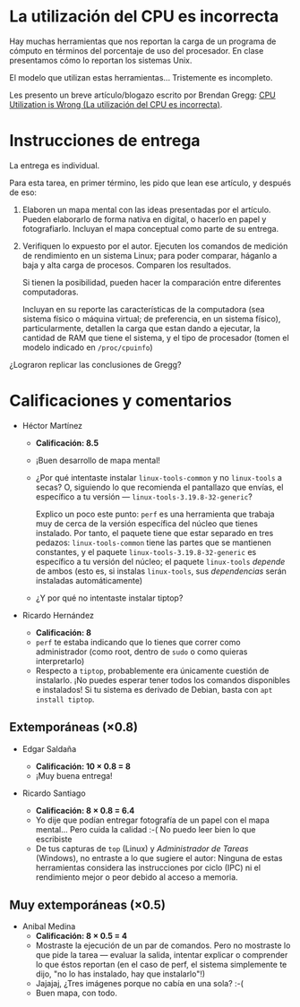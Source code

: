 # La utilización del CPU es incorrecta

Hay muchas herramientas que nos reportan la carga de un programa de
cómputo en términos del porcentaje de uso del procesador. En clase
presentamos cómo lo reportan los sistemas Unix.

El modelo que utilizan estas herramientas... Tristemente es
incompleto.

Les presento un breve artículo/blogazo escrito por Brendan Gregg:
[CPU Utilization is Wrong (La utilización del CPU es incorrecta)](http://www.brendangregg.com/blog/2017-05-09/cpu-utilization-is-wrong.html).

# Instrucciones de entrega

La entrega es individual.

Para esta tarea, en primer término, les pido que lean ese artículo, y
después de eso:

1. Elaboren un mapa mental con las ideas presentadas por el
   artículo. Pueden elaborarlo de forma nativa en digital, o hacerlo
   en papel y fotografiarlo. Incluyan el mapa conceptual como parte de
   su entrega.

2. Verifiquen lo expuesto por el autor. Ejecuten los comandos de
   medición de rendimiento en un sistema Linux; para poder comparar,
   háganlo a baja y alta carga de procesos. Comparen los resultados.

   Si tienen la posibilidad, pueden hacer la comparación entre
   diferentes computadoras.

   Incluyan en su reporte las características de la computadora (sea
   sistema físico o máquina virtual; de preferencia, en un sistema
   físico), particularmente, detallen la carga que estan dando a
   ejecutar, la cantidad de RAM que tiene el sistema, y el tipo de
   procesador (tomen el modelo indicado en `/proc/cpuinfo`)

¿Lograron replicar las conclusiones de Gregg?

# Calificaciones y comentarios

- Héctor Martínez
  - **Calificación: 8.5**
  - ¡Buen desarrollo de mapa mental!
  - ¿Por qué intentaste instalar `linux-tools-common` y no
    `linux-tools` a secas? O, siguiendo lo que recomienda el
    pantallazo que envías, el específico a tu versión —
    `linux-tools-3.19.8-32-generic`?
	
	Explico un poco este punto: `perf` es una herramienta que trabaja
    muy de cerca de la versión específica del núcleo que tienes
    instalado. Por tanto, el paquete tiene que estar separado en tres
    pedazos: `linux-tools-common` tiene las partes que se mantienen
    constantes, y el paquete `linux-tools-3.19.8-32-generic` es
    específico a tu versión del núcleo; el paquete `linux-tools`
    *depende* de ambos (esto es, si instalas `linux-tools`, sus
    *dependencias* serán instaladas automáticamente)
  - ¿Y por qué no intentaste instalar tiptop?

- Ricardo Hernández
  - **Calificación: 8**
  - `perf` te estaba indicando que lo tienes que correr como
    administrador (como root, dentro de `sudo` o como quieras
    interpretarlo)
  - Respecto a `tiptop`, probablemente era únicamente cuestión de
    instalarlo. ¡No puedes esperar tener todos los comandos
    disponibles e instalados! Si tu sistema es derivado de Debian,
    basta con `apt install tiptop`.

## Extemporáneas (×0.8)

- Edgar Saldaña
  - **Calificación: 10 × 0.8 = 8**
  - ¡Muy buena entrega!

- Ricardo Santiago
  - **Calificación: 8 × 0.8 = 6.4**
  - Yo dije que podían entregar fotografía de un papel con el mapa
    mental... Pero cuida la calidad :-( No puedo leer bien lo que
    escribiste
  - De tus capturas de `top` (Linux) y *Administrador de Tareas*
    (Windows), no entraste a lo que sugiere el autor: Ninguna de estas
    herramientas considera las instrucciones por ciclo (IPC) ni el
    rendimiento mejor o peor debido al acceso a memoria.

## Muy extemporáneas (×0.5)
- Anibal Medina
  - **Calificación: 8 × 0.5 = 4**
  - Mostraste la ejecución de un par de comandos. Pero no mostraste lo
    que pide la tarea — evaluar la salida, intentar explicar o
    comprender lo que éstos reportan (en el caso de perf, el sistema
    simplemente te dijo, "no lo has instalado, hay que instalarlo"!)
  - Jajajaj, ¿Tres imágenes porque no cabía en una sola? :-(
  - Buen mapa, con todo.
